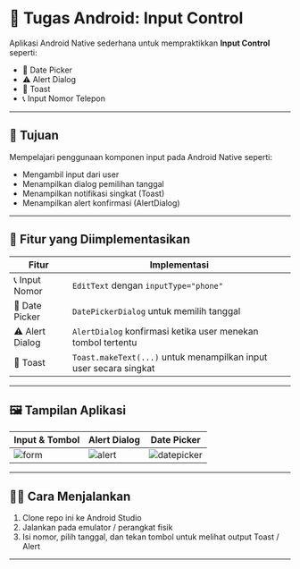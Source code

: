 # 📱 Tugas Android: Input Control

Aplikasi Android Native sederhana untuk mempraktikkan **Input Control** seperti:
- 📅 Date Picker
- ⚠️ Alert Dialog
- 🍞 Toast
- 📞 Input Nomor Telepon

---

## 🎯 Tujuan
Mempelajari penggunaan komponen input pada Android Native seperti:
- Mengambil input dari user
- Menampilkan dialog pemilihan tanggal
- Menampilkan notifikasi singkat (Toast)
- Menampilkan alert konfirmasi (AlertDialog)

---

## 🚀 Fitur yang Diimplementasikan

| Fitur            | Implementasi                                                                 |
|------------------|------------------------------------------------------------------------------|
| 📞 Input Nomor   | `EditText` dengan `inputType="phone"`                                       |
| 📅 Date Picker   | `DatePickerDialog` untuk memilih tanggal                                     |
| ⚠️ Alert Dialog  | `AlertDialog` konfirmasi ketika user menekan tombol tertentu                |
| 🍞 Toast         | `Toast.makeText(...)` untuk menampilkan input user secara singkat            |

---

## 🖼️ Tampilan Aplikasi

| Input & Tombol                        | Alert Dialog                           | Date Picker                         |
|--------------------------------------|----------------------------------------|-------------------------------------|
| ![form](https://github.com/user-attachments/assets/f097a7e2-6069-4ed7-9038-3379dd6e9671)        | ![alert](https://github.com/user-attachments/assets/c7e80143-564d-4ba5-979b-92f46c4c9e95)        | ![datepicker](https://github.com/user-attachments/assets/8d1f9fdb-3f8d-46b6-a0a9-178e5ef6a962) |


---

## 🧑‍💻 Cara Menjalankan
1. Clone repo ini ke Android Studio
2. Jalankan pada emulator / perangkat fisik
3. Isi nomor, pilih tanggal, dan tekan tombol untuk melihat output Toast / Alert

---


